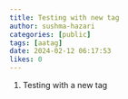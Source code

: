 ```yaml
---
title: Testing with new tag
author: sushma-hazari
categories: [public]
tags: [aatag]
date: 2024-02-12 06:17:53 
likes: 0
---
```


1. Testing with a new tag